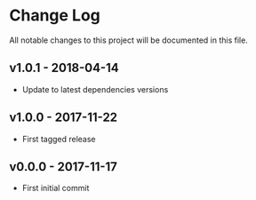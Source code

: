 # Change Log
All notable changes to this project will be documented in this file.

## v1.0.1 - 2018-04-14
- Update to latest dependencies versions 

## v1.0.0 - 2017-11-22
- First tagged release

## v0.0.0 - 2017-11-17
- First initial commit 
